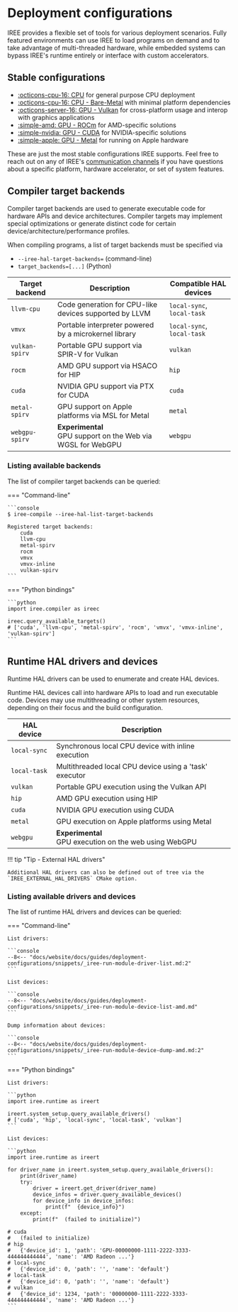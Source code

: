 # Deployment configurations

IREE provides a flexible set of tools for various deployment scenarios.
Fully featured environments can use IREE to load programs on demand and to take
advantage of multi-threaded hardware, while embedded systems can bypass IREE's
runtime entirely or interface with custom accelerators.

## Stable configurations

* [:octicons-cpu-16: CPU](./cpu.md) for general
  purpose CPU deployment
* [:octicons-cpu-16: CPU - Bare-Metal](./bare-metal.md)
  with minimal platform dependencies
* [:octicons-server-16: GPU - Vulkan](./gpu-vulkan.md)
  for cross-platform usage and interop with graphics applications
* [:simple-amd: GPU - ROCm](./gpu-rocm.md)
  for AMD-specific solutions
* [:simple-nvidia: GPU - CUDA](./gpu-cuda.md)
  for NVIDIA-specific solutions
* [:simple-apple: GPU - Metal](./gpu-metal.md)
  for running on Apple hardware

These are just the most stable configurations IREE supports. Feel free to reach
out on any of IREE's
[communication channels](../../index.md#communication-channels) if you have
questions about a specific platform, hardware accelerator, or set of system
features.

## Compiler target backends

Compiler target backends are used to generate executable code for hardware APIs
and device architectures. Compiler targets may implement special optimizations
or generate distinct code for certain device/architecture/performance profiles.

When compiling programs, a list of target backends must be specified via

* `--iree-hal-target-backends=` (command-line)
* `target_backends=[...]` (Python)

| Target backend | Description | Compatible HAL devices |
| -------------- | ----------- | ---------------------- |
| `llvm-cpu` | Code generation for CPU-like devices supported by LLVM | `local-sync`, `local-task` |
| `vmvx` | Portable interpreter powered by a microkernel library | `local-sync`, `local-task` |
| `vulkan-spirv` | Portable GPU support via SPIR-V for Vulkan | `vulkan` |
| `rocm` | AMD GPU support via HSACO for HIP | `hip` |
| `cuda` | NVIDIA GPU support via PTX for CUDA | `cuda` |
| `metal-spirv` | GPU support on Apple platforms via MSL for Metal | `metal` |
| `webgpu-spirv` | **Experimental** <br> GPU support on the Web via WGSL for WebGPU | `webgpu` |

### Listing available backends

The list of compiler target backends can be queried:

=== "Command-line"

    ```console
    $ iree-compile --iree-hal-list-target-backends

    Registered target backends:
        cuda
        llvm-cpu
        metal-spirv
        rocm
        vmvx
        vmvx-inline
        vulkan-spirv
    ```

=== "Python bindings"

    ```python
    import iree.compiler as ireec

    ireec.query_available_targets()
    # ['cuda', 'llvm-cpu', 'metal-spirv', 'rocm', 'vmvx', 'vmvx-inline', 'vulkan-spirv']
    ```

## Runtime HAL drivers and devices

Runtime HAL drivers can be used to enumerate and create HAL devices.

Runtime HAL devices call into hardware APIs to load and run executable code.
Devices may use multithreading or other system resources, depending on their
focus and the build configuration.

| HAL device   | Description |
| ------------ | ----------- |
| `local-sync` | Synchronous local CPU device with inline execution |
| `local-task` | Multithreaded local CPU device using a 'task' executor |
| `vulkan`     | Portable GPU execution using the Vulkan API |
| `hip`        | AMD GPU execution using HIP |
| `cuda`       | NVIDIA GPU execution using CUDA |
| `metal`      | GPU execution on Apple platforms using Metal |
| `webgpu`     | **Experimental** <br> GPU execution on the web using WebGPU |

!!! tip "Tip - External HAL drivers"

    Additional HAL drivers can also be defined out of tree via the
    `IREE_EXTERNAL_HAL_DRIVERS` CMake option.

### Listing available drivers and devices

The list of runtime HAL drivers and devices can be queried:

=== "Command-line"

    List drivers:

    ```console
    --8<-- "docs/website/docs/guides/deployment-configurations/snippets/_iree-run-module-driver-list.md:2"
    ```

    List devices:

    ```console
    --8<-- "docs/website/docs/guides/deployment-configurations/snippets/_iree-run-module-device-list-amd.md"
    ```

    Dump information about devices:

    ```console
    --8<-- "docs/website/docs/guides/deployment-configurations/snippets/_iree-run-module-device-dump-amd.md:2"
    ```

=== "Python bindings"

    List drivers:

    ```python
    import iree.runtime as ireert

    ireert.system_setup.query_available_drivers()
    # ['cuda', 'hip', 'local-sync', 'local-task', 'vulkan']
    ```

    List devices:

    ```python
    import iree.runtime as ireert

    for driver_name in ireert.system_setup.query_available_drivers():
        print(driver_name)
        try:
            driver = ireert.get_driver(driver_name)
            device_infos = driver.query_available_devices()
            for device_info in device_infos:
                print(f"  {device_info}")
        except:
            print(f"  (failed to initialize)")

    # cuda
    #   (failed to initialize)
    # hip
    #   {'device_id': 1, 'path': 'GPU-00000000-1111-2222-3333-444444444444', 'name': 'AMD Radeon ...'}
    # local-sync
    #   {'device_id': 0, 'path': '', 'name': 'default'}
    # local-task
    #   {'device_id': 0, 'path': '', 'name': 'default'}
    # vulkan
    #   {'device_id': 1234, 'path': '00000000-1111-2222-3333-444444444444', 'name': 'AMD Radeon ...'}
    ```
